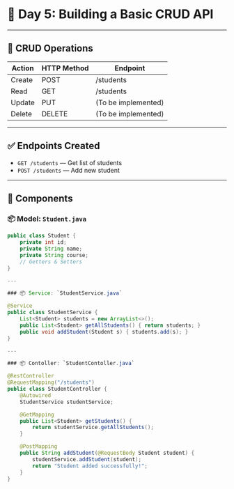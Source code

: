# 📘 Day 5: Building a Basic CRUD API

---

## 🧠 CRUD Operations

| Action   | HTTP Method | Endpoint           |
|----------|-------------|--------------------|
| Create   | POST        | /students          |
| Read     | GET         | /students          |
| Update   | PUT         | (To be implemented)|
| Delete   | DELETE      | (To be implemented)|

---

## ✅ Endpoints Created

- `GET /students` — Get list of students
- `POST /students` — Add new student

---

## 🧩 Components

### 📦 Model: `Student.java`

```java
public class Student {
    private int id;
    private String name;
    private String course;
    // Getters & Setters
}

---

### 📦 Service: `StudentService.java`

@Service
public class StudentService {
    List<Student> students = new ArrayList<>();
    public List<Student> getAllStudents() { return students; }
    public void addStudent(Student s) { students.add(s); }
}

---

### 📦 Contoller: `StudentContoller.java`

@RestController
@RequestMapping("/students")
public class StudentController {
    @Autowired
    StudentService studentService;

    @GetMapping
    public List<Student> getStudents() {
        return studentService.getAllStudents();
    }

    @PostMapping
    public String addStudent(@RequestBody Student student) {
        studentService.addStudent(student);
        return "Student added successfully!";
    }
}
